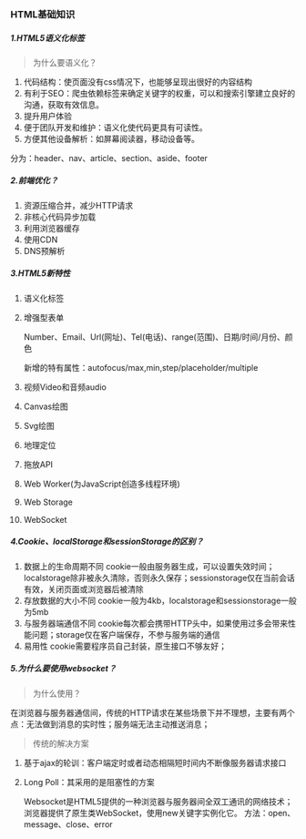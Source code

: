 ### HTML基础知识
##### 1.HTML5语义化标签
> 为什么要语义化？
1.	代码结构：使页面没有css情况下，也能够呈现出很好的内容结构
2.	有利于SEO：爬虫依赖标签来确定关键字的权重，可以和搜索引擎建立良好的沟通，获取有效信息。
3.	提升用户体验
4.	便于团队开发和维护：语义化使代码更具有可读性。
5.	方便其他设备解析：如屏幕阅读器，移动设备等。

分为：header、nav、article、section、aside、footer
##### 2.前端优化？
1. 资源压缩合并，减少HTTP请求
2. 非核心代码异步加载
3. 利用浏览器缓存
4. 使用CDN
5. DNS预解析
##### 3.HTML5新特性
1. 语义化标签

2. 增强型表单

   Number、Email、Url(网址)、Tel(电话)、range(范围)、日期/时间/月份、颜色

   新增的特有属性：autofocus/max,min,step/placeholder/multiple

3. 视频Video和音频audio

4. Canvas绘图

5. Svg绘图

6. 地理定位

7. 拖放API

8. Web Worker(为JavaScript创造多线程环境)

9. Web Storage

10. WebSocket
##### 4.Cookie、localStorage和sessionStorage的区别？
1. 数据上的生命周期不同
   cookie一般由服务器生成，可以设置失效时间；localstorage除非被永久清除，否则永久保存；sessionstorage仅在当前会话有效，关闭页面或浏览器后被清除
2. 存放数据的大小不同
   cookie一般为4kb，localstorage和sessionstorage一般为5mb
3. 与服务器端通信不同
   cookie每次都会携带HTTP头中，如果使用过多会带来性能问题；storage仅在客户端保存，不参与服务端的通信
4. 易用性
   cookie需要程序员自己封装，原生接口不够友好；
##### 5.为什么要使用websocket？
> 为什么使用？

在浏览器与服务器通信间，传统的HTTP请求在某些场景下并不理想，主要有两个点：无法做到消息的实时性；服务端无法主动推送消息；

> 传统的解决方案

1. 基于ajax的轮训：客户端定时或者动态相隔短时间内不断像服务器请求接口
2. Long Poll：其采用的是阻塞性的方案

	Websocket是HTML5提供的一种浏览器与服务器间全双工通讯的网络技术；浏览器提供了原生类WebSocket，使用new关键字实例化它。
	方法：open、message、close、error
